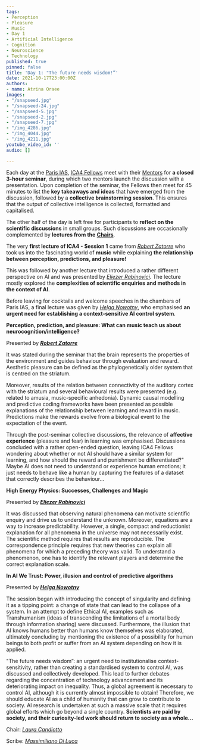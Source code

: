 ```yaml
---
tags:
- Perception
- Pleasure
- Music
- Day 1
- Artificial Intelligence
- Cognition
- Neuroscience
- Technology
published: true
pinned: false
title: 'Day 1: "The future needs wisdom!”'
date: 2021-10-17T23:00:00Z
authors:
- name: Atrina Oraee
images:
- "/snapseed.jpg"
- "/snapseed-24.jpg"
- "/snapseed-5.jpg"
- "/snapseed-2.jpg"
- "/snapseed-7.jpg"
- "/img_4286.jpg"
- "/img_4044.jpg"
- "/img_4211.jpg"
youtube_video_id: ''
audio: []

---
```

Each day at the [Paris IAS](https://www.paris-iea.fr/en/ "Paris IAS"), [ICA4 Fellows](/fellows "Fellows") meet with their [Mentors](/mentors "Mentors") for **a closed 3-hour seminar**, during which two mentors launch the discussion with a presentation. Upon completion of the seminar, the Fellows then meet for 45 minutes to list the **key takeaways and ideas** that have emerged from the discussion, followed by a **collective brainstorming session**. This ensures that the output of collective intelligence is collected, formatted and capitalised.

The other half of the day is left free for participants to **reflect on the scientific discussions** in small groups. Such discussions are occasionally complemented by **lectures from the** [**Chairs**](/about/ica4 "Chairs").

The very **first lecture of ICA4 - Session 1** came from [_Robert Zatorre_](/mentors#zatorre "Robert Zatorre") who took us into the fascinating world of **music** while explaining **the relationship between perception, predictions, and pleasure!**

This was followed by another lecture that introduced a rather different perspective on AI and was presented by [_Eliezer Rabinovici_](/about/ica4/#rabinovici "Eliezer Rabinovici")_._ The lecture mostly explored the **complexities of scientific enquiries** **and methods in the context of AI**.

Before leaving for cocktails and welcome speeches in the chambers of Paris IAS, a final lecture was given by [_Helga Nowotny_](http://helga-nowotny.eu "Helga Nowotny"), who emphasised **an urgent need for establishing a context-sensitive AI control system**.<!--more-->

**Perception, prediction, and pleasure: What can music teach us about neurocognition/intelligence?**

Presented by [**_Robert Zatorre_**](/mentors#zatorre "Robert Zatorre")

It was stated during the seminar that the brain represents the properties of the environment and guides behaviour through evaluation and reward. Aesthetic pleasure can be defined as the phylogenetically older system that is centred on the striatum.

Moreover, results of the relation between connectivity of the auditory cortex with the striatum and several behavioural results were presented (e.g. related to amusia, music-specific anhedonia). Dynamic causal modelling and predictive coding frameworks have been presented as possible explanations of the relationship between learning and reward in music. Predictions make the rewards evolve from a biological event to the expectation of the event.

Through the post-seminar collective discussions, the relevance of **affective experience** (pleasure and fear) in learning was emphasised. Discussions concluded with a rather open-ended question, leaving ICA4 Fellows wondering about whether or not AI should have a similar system for learning, and how should the reward and punishment be differentiated?" Maybe AI does not need to understand or experience human emotions; it just needs to behave like a human by capturing the features of a dataset that correctly describes the behaviour...

**High Energy Physics: Successes, Challenges and Magic**

Presented by [**_Eliezer Rabinovici_**](/about/ica4/#rabinovici "Eliezer Rabinovici")

It was discussed that observing natural phenomena can motivate scientific enquiry and drive us to understand the unknown. Moreover, equations are a way to increase predictability. However, a single, compact and reductionist explanation for all phenomena in the universe may not necessarily exist. The scientific method requires that results are reproducible. The correspondence principle requires that new theories can explain all phenomena for which a preceding theory was valid. To understand a phenomenon, one has to identify the relevant players and determine the correct explanation scale.

**In AI We Trust: Power, illusion and control of predictive algorithms**

Presented by [**_Helga Nowotny_**](http://helga-nowotny.eu "Helga Nowotny")

The session began with introducing the concept of singularity and defining it as a tipping point: a change of state that can lead to the collapse of a system. In an attempt to define Ethical AI, examples such as Transhumanism (ideas of transcending the limitations of a mortal body through information sharing) were discussed. Furthermore, the illusion that AI knows humans better than humans know themselves was elaborated, ultimately concluding by mentioning the existence of a possibility for human beings to both profit or suffer from an AI system depending on how it is applied.

"The future needs wisdom”: an urgent need to institutionalise context-sensitivity, rather than creating a standardised system to control AI, was discussed and collectively developed. This lead to further debates regarding the concentration of technology advancement and its deteriorating impact on inequality. Thus, a global agreement is necessary to control AI, although it is currently almost impossible to obtain! Therefore, we should educate AI as a child of humanity that can grow to contribute to society. AI research is undertaken at such a massive scale that it requires global efforts which go beyond a single country. **Scientists are paid by society, and their curiosity-led work should return to society as a whole...**

Chair: [_Laura Candiotto_](/fellows#candiotto "Laura Candiotto")

Scribe: [_Massimiliano Di Luca_](/fellows#di-luca "Massimiliano Di Luca")